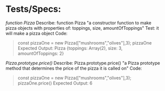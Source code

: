 # Tests/Specs:

_function Pizza_
Describe: function Pizza
"a constructor function to make pizza objects with properties of: toppings, size, amountOfToppings" 
Test: it will make a pizza object
Code:
> const pizzaOne = new Pizza(["mushrooms","olives"],3);
>pizzaOne
Expected Output: 
Pizza {toppings: Array(2), size: 3, amountOfToppings: 2}

_Pizza.prototype.price()_
Describe: Pizza.prototype.price()
"a Pizza prototype method that determines the price of the pizza it is called on"
Code:
> const pizzaOne = new Pizza(["mushrooms","olives"],3);
>pizzaOne.price()
Expected Output:
6